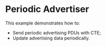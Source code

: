 # Periodic Advertiser

This example demonstrates how to:

* Send periodic advertising PDUs with CTE;
* Update advertising data periodically.

